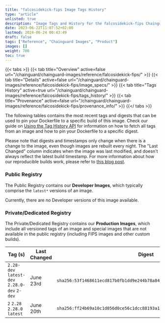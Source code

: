 ```yaml
---
title: "falcosidekick-fips Image Tags History"
type: "article"
unlisted: true
description: "Image Tags and History for the falcosidekick-fips Chainguard Image"
date: 2023-06-22T11:07:52+02:00
lastmod: 2024-06-24 00:43:49
draft: false
tags: ["Reference", "Chainguard Images", "Product"]
images: []
weight: 700
toc: true
---
```


{{< tabs >}}
{{< tab title="Overview" active=false url="/chainguard/chainguard-images/reference/falcosidekick-fips/" >}}
{{< tab title="Details" active=false url="/chainguard/chainguard-images/reference/falcosidekick-fips/image_specs/" >}}
{{< tab title="Tags History" active=true url="/chainguard/chainguard-images/reference/falcosidekick-fips/tags_history/" >}}
{{< tab title="Provenance" active=false url="/chainguard/chainguard-images/reference/falcosidekick-fips/provenance_info/" >}}
{{</ tabs >}}

The following tables contains the most recent tags and digests that can be used to pin your Dockerfile to a specific build of this image. Check our guide on [Using the Tag History API](/chainguard/chainguard-images/using-the-tag-history-api/) for information on how to fetch all tags from an image and how to pin your Dockerfile to a specific digest.

Please note that digests and timestamps only change when there is a change to the image, even though images are rebuilt every night. The "Last Changed" column indicates when the image was last modified, and doesn't always reflect the latest build timestamp. For more information about how our reproducible builds work, please refer to [this blog post](https://www.chainguard.dev/unchained/reproducing-chainguards-reproducible-image-builds).

### Public Registry
The Public Registry contains our **Developer Images**, which typically comprise the `latest*` versions of an image.

Currently, there are no Developer versions of this image available.

### Private/Dedicated Registry
The Private/Dedicated Registry contains our **Production Images**, which include all versioned tags of an image and special images that are not available in the public registry (including FIPS images and other custom builds).

| Tag (s)                                       | Last Changed | Digest                                                                    |
|-----------------------------------------------|--------------|---------------------------------------------------------------------------|
|  `2.28-dev` `latest-dev` `2.28.0-dev` `2-dev` | June 23rd    | `sha256:53f1468611ecd817b0fb1dd9e244b78a8426eee37cd01a9c60787ba5070ff07c` |
|  `2` `2.28` `2.28.0` `latest`                 | June 20th    | `sha256:ff24b69a10c1d056d0ce56c1dcc88193a1167c2ace9c56b14f926a20df7a7408` |

